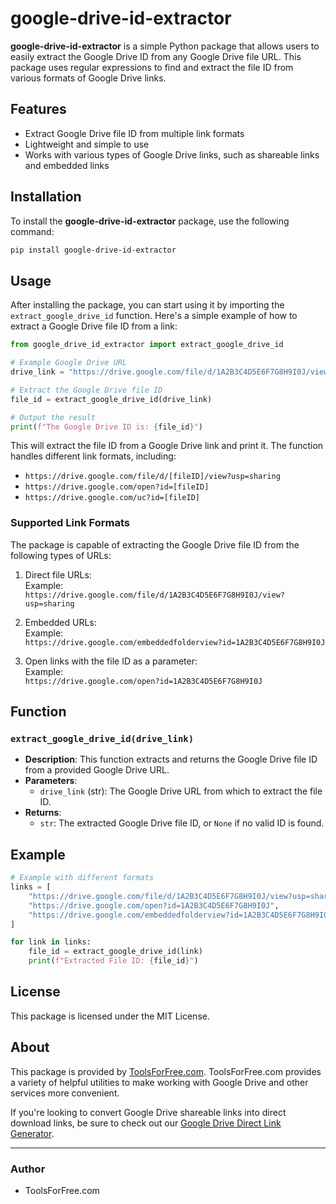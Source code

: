 # google-drive-id-extractor

**google-drive-id-extractor** is a simple Python package that allows users to easily extract the Google Drive ID from any Google Drive file URL. This package uses regular expressions to find and extract the file ID from various formats of Google Drive links.

## Features

- Extract Google Drive file ID from multiple link formats
- Lightweight and simple to use
- Works with various types of Google Drive links, such as shareable links and embedded links

## Installation

To install the **google-drive-id-extractor** package, use the following command:

```bash
pip install google-drive-id-extractor
```

## Usage

After installing the package, you can start using it by importing the `extract_google_drive_id` function. Here's a simple example of how to extract a Google Drive file ID from a link:

```python
from google_drive_id_extractor import extract_google_drive_id

# Example Google Drive URL
drive_link = "https://drive.google.com/file/d/1A2B3C4D5E6F7G8H9I0J/view?usp=sharing"

# Extract the Google Drive file ID
file_id = extract_google_drive_id(drive_link)

# Output the result
print(f"The Google Drive ID is: {file_id}")
```

This will extract the file ID from a Google Drive link and print it. The function handles different link formats, including:

- `https://drive.google.com/file/d/[fileID]/view?usp=sharing`
- `https://drive.google.com/open?id=[fileID]`
- `https://drive.google.com/uc?id=[fileID]`

### Supported Link Formats

The package is capable of extracting the Google Drive file ID from the following types of URLs:

1. Direct file URLs:  
   Example:  
   `https://drive.google.com/file/d/1A2B3C4D5E6F7G8H9I0J/view?usp=sharing`

2. Embedded URLs:  
   Example:  
   `https://drive.google.com/embeddedfolderview?id=1A2B3C4D5E6F7G8H9I0J`

3. Open links with the file ID as a parameter:  
   Example:  
   `https://drive.google.com/open?id=1A2B3C4D5E6F7G8H9I0J`

## Function

### `extract_google_drive_id(drive_link)`

- **Description**: This function extracts and returns the Google Drive file ID from a provided Google Drive URL.
- **Parameters**:
  - `drive_link` (str): The Google Drive URL from which to extract the file ID.
- **Returns**:
  - `str`: The extracted Google Drive file ID, or `None` if no valid ID is found.

## Example

```python
# Example with different formats
links = [
    "https://drive.google.com/file/d/1A2B3C4D5E6F7G8H9I0J/view?usp=sharing",
    "https://drive.google.com/open?id=1A2B3C4D5E6F7G8H9I0J",
    "https://drive.google.com/embeddedfolderview?id=1A2B3C4D5E6F7G8H9I0J"
]

for link in links:
    file_id = extract_google_drive_id(link)
    print(f"Extracted File ID: {file_id}")
```

## License

This package is licensed under the MIT License.

## About

This package is provided by [ToolsForFree.com](https://toolsforfree.com/). ToolsForFree.com provides a variety of helpful utilities to make working with Google Drive and other services more convenient.

If you're looking to convert Google Drive shareable links into direct download links, be sure to check out our [Google Drive Direct Link Generator](https://toolsforfree.com/google-drive-direct-link-generator).

---

### Author

- ToolsForFree.com
